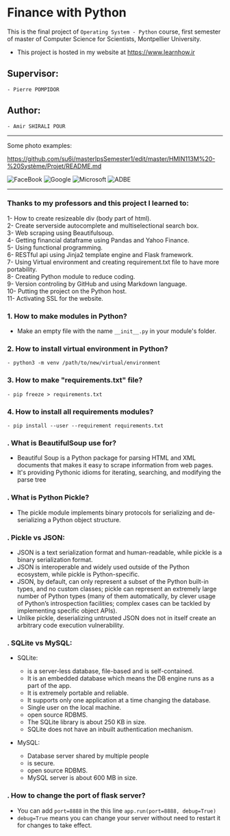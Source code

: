 # Finance with Python
This is the final project of `Operating System - Python` course, first semester of master of Computer Science for Scientists, Montpellier University. 
- This project is hosted in my website at https://www.learnhow.ir

## Supervisor:
    - Pierre POMPIDOR

## Author:
    - Amir SHIRALI POUR

----------------------------------------------------------------------------
Some photo examples:

https://github.com/su6i/masterIpsSemester1/edit/master/HMIN113M%20-%20Système/Projet/README.md

![FaceBook](/HMIN113M%20-%20Système/Projet/static/resources/pic/fb.png)
![Google](/HMIN113M%20-%20Système/Projet/static/resources/pic/google.png)
![Microsoft](/HMIN113M%20-%20Système/Projet/static/resources/pic/msft.png)
![ADBE](/HMIN113M%20-%20Système/Projet/static/resources/pic/adbe.png)

----------------------------------------------------------------------------
### Thanks to my professors and this project I learned to:

1- How to create resizeable div (body part of html).   
2- Create serverside autocomplete and multiselectional search box.   
3- Web scraping using Beautifulsoup.   
4- Getting financial dataframe using Pandas and Yahoo Finance.   
5- Using functional programming.   
6- RESTful api using Jinja2 template engine and Flask framework.   
7- Using Virtual environment and creating requirement.txt file to have more portability.   
8- Creating Python module to reduce coding.   
9- Version controling by GitHub and using Markdown language.    
10- Putting the project on the Python host.   
11- Activating SSL for the website.    

### 1. How to make modules in Python?
- Make an empty file with the name `__init__.py` in your module's folder.

### 2. How to install virtual environment in Python?
    - python3 -m venv /path/to/new/virtual/environment

### 3. How to make "requirements.txt" file?
    - pip freeze > requirements.txt

### 4. How to install all requirements modules?
    - pip install --user --requirement requirements.txt

### . What is BeautifulSoup use for?
- Beautiful Soup is a Python package for parsing HTML and XML documents that makes it easy to scrape 
information from web pages.
- It's providing Pythonic idioms for iterating, searching, and modifying the parse tree

### . What is Python Pickle?
- The pickle module implements binary protocols for serializing and de-serializing a Python object structure.

### . Pickle vs JSON:
- JSON is a text serialization format and human-readable, while pickle is a binary serialization format.
- JSON is interoperable and widely used outside of the Python ecosystem, while pickle is Python-specific.
- JSON, by default, can only represent a subset of the Python built-in types, and no custom classes; 
pickle can represent an extremely large number of Python types (many of them automatically, by clever 
usage of Python’s introspection facilities; complex cases can be tackled by implementing specific object APIs).
- Unlike pickle, deserializing untrusted JSON does not in itself create an arbitrary code execution vulnerability.

### . SQLite vs MySQL:
- SQLite:
    - is a server-less database, file-based and is self-contained.
    - It is an embedded database which means the DB engine runs as a part of the app.
    - It is extremely portable and reliable.
    - It supports only one application at a time changing the database.
    - Single user on the local machine.
    - open source RDBMS.
    - The SQLite library is about 250 KB in size.
    - SQLite does not have an inbuilt authentication mechanism.
    
- MySQL:
    - Database server shared by multiple people
    - is secure.
    - open source RDBMS.
    - MySQL server is about 600 MB in size.


### . How to change the port of flask server?
- You can add `port=8888` in the this line `app.run(port=8888, debug=True)`
- `debug=True` means you can change your server without need to restart it for changes to take effect.
